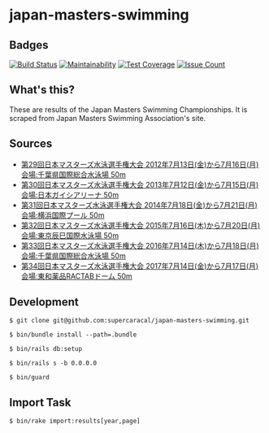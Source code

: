 # japan-masters-swimming

## Badges

[![Build Status](https://travis-ci.org/supercaracal/japan-masters-swimming.svg?branch=master)](https://travis-ci.org/supercaracal/japan-masters-swimming)
[![Maintainability](https://api.codeclimate.com/v1/badges/90104080911b77100ef7/maintainability)](https://codeclimate.com/github/supercaracal/japan-masters-swimming/maintainability)
[![Test Coverage](https://api.codeclimate.com/v1/badges/90104080911b77100ef7/test_coverage)](https://codeclimate.com/github/supercaracal/japan-masters-swimming/test_coverage)
[![Issue Count](https://codeclimate.com/github/supercaracal/japan-masters-swimming/badges/issue_count.svg)](https://codeclimate.com/github/supercaracal/japan-masters-swimming/issues)

## What's this?

These are results of the Japan Masters Swimming Championships. It is scraped from Japan Masters Swimming Association's site.

## Sources

* [第29回日本マスターズ水泳選手権大会 2012年7月13日(金)から7月16日(月) 会場:千葉県国際総合水泳場 50m](http://www.tdsystem.co.jp/JAPANMASTERS2012/PRO.HTM)
* [第30回日本マスターズ水泳選手権大会 2013年7月12日(金)から7月15日(月) 会場:日本ガイシアリーナ 50m](http://www.tdsystem.co.jp/JapanMasters/2013/PRO.HTM)
* [第31回日本マスターズ水泳選手権大会 2014年7月18日(金)から7月21日(月) 会場:横浜国際プール 50m](http://www.tdsystem.co.jp/Masters/JM2014/PRO.HTM)
* [第32回日本マスターズ水泳選手権大会 2015年7月16日(木)から7月20日(月) 会場:東京辰巳国際水泳場 50m](http://www.tdsystem.co.jp/Masters/JM2015/PRO.HTM)
* [第33回日本マスターズ水泳選手権大会 2016年7月14日(木)から7月18日(月) 会場:千葉県国際総合水泳場 50m](http://www.tdsystem.co.jp/Masters/JM2016/PRO.HTM)
* [第34回日本マスターズ水泳選手権大会 2017年7月14日(金)から7月17日(月) 会場:東和薬品RACTABドーム 50m](http://www.tdsystem.co.jp/Masters/JM2017/PRO.HTM)

## Development

```
$ git clone git@github.com:supercaracal/japan-masters-swimming.git
```

```
$ bin/bundle install --path=.bundle
```

```
$ bin/rails db:setup
```

```
$ bin/rails s -b 0.0.0.0
```

```
$ bin/guard
```

## Import Task

```
$ bin/rake import:results[year,page]
```
